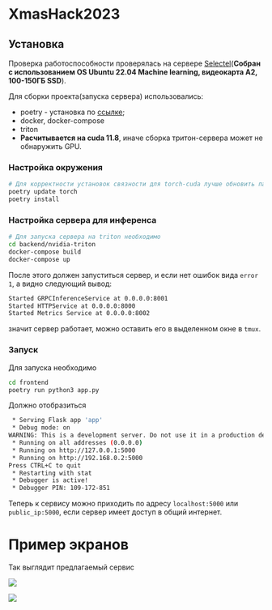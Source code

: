 # XmasHack2023

## Установка

Проверка работоспособности проверялась на сервере
[Selectel](https://selectel.ru)(**Собран с использованием OS Ubuntu 22.04
Machine learning, видеокарта А2, 100-150ГБ SSD**).

Для сборки проекта(запуска сервера) использовались:

- poetry - установка по
  [ссылке](https://python-poetry.org/docs/#installing-with-the-official-installer);
- docker, docker-compose
- triton
- **Расчитывается на cuda 11.8**, иначе сборка тритон-сервера может не
  обнаружить GPU.

### Настройка окружения

```bash
# Для корректности установок связности для torch-cuda лучше обновить пакетные зависимости
poetry update torch
poetry install
```

### Настройка сервера для инференса

```bash
# Для запуска сервера на triton необходимо
cd backend/nvidia-triton
docker-compose build
docker-compose up
```

После этого должен запуститься сервер, и если нет ошибок вида `error 1`, а видно
следующий вывод:

```bash
Started GRPCInferenceService at 0.0.0.0:8001
Started HTTPService at 0.0.0.0:8000
Started Metrics Service at 0.0.0.0:8002
```

значит сервер работает, можно оставить его в выделенном окне в `tmux`.

### Запуск

Для запуска необходимо

```bash
cd frontend
poetry run python3 app.py
```

Должно отобразиться

```bash
 * Serving Flask app 'app'
 * Debug mode: on
WARNING: This is a development server. Do not use it in a production deployment. Use a production WSGI server instead.
 * Running on all addresses (0.0.0.0)
 * Running on http://127.0.0.1:5000
 * Running on http://192.168.0.2:5000
Press CTRL+C to quit
 * Restarting with stat
 * Debugger is active!
 * Debugger PIN: 109-172-851
```

Теперь к сервису можно приходить по адресу `localhost:5000` или
`public_ip:5000`, если сервер имеет доступ в общий интернет.

# Пример экранов

Так выглядит предлагаемый сервис

![](./images/main.png)

![](./images/photo.png)
